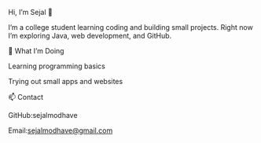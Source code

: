 Hi, I’m Sejal 👋

I’m a college student learning coding and building small projects.
Right now I’m exploring Java, web development, and GitHub.

🌱 What I’m Doing

Learning programming basics

Trying out small apps and websites

📫 Contact

GitHub:sejalmodhave

Email:sejalmodhave@gmail.com
